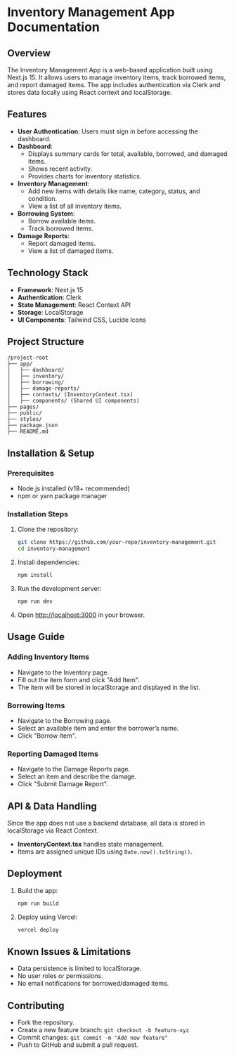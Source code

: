 # Inventory Management App Documentation

## Overview
The Inventory Management App is a web-based application built using Next.js 15. It allows users to manage inventory items, track borrowed items, and report damaged items. The app includes authentication via Clerk and stores data locally using React context and localStorage.

## Features
- **User Authentication**: Users must sign in before accessing the dashboard.
- **Dashboard**:
  - Displays summary cards for total, available, borrowed, and damaged items.
  - Shows recent activity.
  - Provides charts for inventory statistics.
- **Inventory Management**:
  - Add new items with details like name, category, status, and condition.
  - View a list of all inventory items.
- **Borrowing System**:
  - Borrow available items.
  - Track borrowed items.
- **Damage Reports**:
  - Report damaged items.
  - View a list of damaged items.

## Technology Stack
- **Framework**: Next.js 15
- **Authentication**: Clerk
- **State Management**: React Context API
- **Storage**: LocalStorage
- **UI Components**: Tailwind CSS, Lucide Icons

## Project Structure
```
/project-root
├── app/
│   ├── dashboard/
│   ├── inventory/
│   ├── borrowing/
│   ├── damage-reports/
│   ├── contexts/ (InventoryContext.tsx)
│   ├── components/ (Shared UI components)
├── pages/
├── public/
├── styles/
├── package.json
├── README.md
```

## Installation & Setup
### Prerequisites
- Node.js installed (v18+ recommended)
- npm or yarn package manager

### Installation Steps
1. Clone the repository:
   ```sh
   git clone https://github.com/your-repo/inventory-management.git
   cd inventory-management
   ```
2. Install dependencies:
   ```sh
   npm install
   ```
3. Run the development server:
   ```sh
   npm run dev
   ```
4. Open [http://localhost:3000](http://localhost:3000) in your browser.

## Usage Guide
### Adding Inventory Items
- Navigate to the Inventory page.
- Fill out the item form and click "Add Item".
- The item will be stored in localStorage and displayed in the list.

### Borrowing Items
- Navigate to the Borrowing page.
- Select an available item and enter the borrower’s name.
- Click "Borrow Item".

### Reporting Damaged Items
- Navigate to the Damage Reports page.
- Select an item and describe the damage.
- Click "Submit Damage Report".

## API & Data Handling
Since the app does not use a backend database, all data is stored in localStorage via React Context.

- **InventoryContext.tsx** handles state management.
- Items are assigned unique IDs using `Date.now().toString()`.

## Deployment
1. Build the app:
   ```sh
   npm run build
   ```
2. Deploy using Vercel:
   ```sh
   vercel deploy
   ```

## Known Issues & Limitations
- Data persistence is limited to localStorage.
- No user roles or permissions.
- No email notifications for borrowed/damaged items.

## Contributing
- Fork the repository.
- Create a new feature branch: `git checkout -b feature-xyz`
- Commit changes: `git commit -m "Add new feature"`
- Push to GitHub and submit a pull request.


